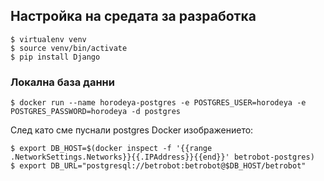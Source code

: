 ## Настройка на средата за разработка

```
$ virtualenv venv
$ source venv/bin/activate
$ pip install Django
```

### Локална база данни

```
$ docker run --name horodeya-postgres -e POSTGRES_USER=horodeya -e POSTGRES_PASSWORD=horodeya -d postgres
```

След като сме пуснали postgres Docker изображението:

```
$ export DB_HOST=$(docker inspect -f '{{range .NetworkSettings.Networks}}{{.IPAddress}}{{end}}' betrobot-postgres)
$ export DB_URL="postgresql://betrobot:betrobot@$DB_HOST/betrobot"
```
